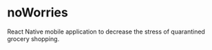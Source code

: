 # noWorries
React Native mobile application to decrease the stress of quarantined grocery shopping.
